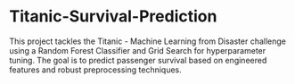# Titanic-Survival-Prediction
This project tackles the Titanic - Machine Learning from Disaster challenge using a Random Forest Classifier and Grid Search for hyperparameter tuning. The goal is to predict passenger survival based on engineered features and robust preprocessing techniques.
